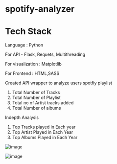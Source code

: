 # spotify-analyzer


# Tech Stack

Language : Python

For API -  Flask, Requets, Multithreading 

For visualization :  Matplotlib

For Frontend : HTML,SASS

Created API wrapper to analyze users spotfiy playlist

1. Total Number of Tracks
2. Total Number of Playlist
3. Total no of Artist tracks added
4. Total Number of albums

Indepth Analysis

1. Top Tracks played in Each year
2. Top Artist Played in Each Year
3. Top Albums Played in Each Year

![image](https://user-images.githubusercontent.com/37587359/122202201-6b0a2d00-ceba-11eb-819c-a623df0802a9.png)



![image](https://user-images.githubusercontent.com/37587359/122201993-39916180-ceba-11eb-95da-12192dc48c33.png)
